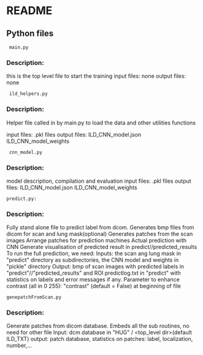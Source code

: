 # README

## Python files

     main.py

### Description:
this is the top level file to start the training
input files:
	none
output files:
	none

     ild_helpers.py

### Description:
Helper file called in by main.py to load the data and other utilities functions

input files:
	   .pkl files
output files:
	   ILD_CNN_model.json
	   ILD_CNN_model_weights

     cnn_model.py

### Description:
model description, compilation and evaluation
input files:
	   .pkl files
output files:
	   ILD_CNN_model.json
	   ILD_CNN_model_weights
	   
	predict.py: 
### Description:
Fully stand alone file to predict label from dcom.
Generates bmp files from dicom for scan and lung mask(optional)
Generates patches from the scan images
Arrange patches for prediction machines
Actual prediction with CNN
Generate visualisation of predicted result in predict/<patient>/predicted_results
To run the full prediction, we need:
Inputs: the scan ang lung mask in "predict" directory as <patient> subdirectories, the CNN model and weights in "pickle" directory
Output: bmp of scan images with predicted labels in "predict"/<patient>/"predicted_results" and ROI
predictlog.txt in "predict" with statistics on labels and error messages if any.
Parameter to enhance contrast (all in 0 255): "contrast" (default = False) at beginning of file

	genepatchFromScan.py
### Description:
Generate patches from dicom database.
Embeds all the sub routines, no need for other file
Input: dcm database in "HUG" / <top_level dir>(default ILD_TXT)
output: patch database, statistics on patches: label, localization, number,...
